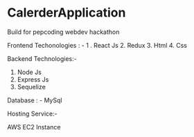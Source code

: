 # CalerderApplication
Build for pepcoding webdev hackathon

Frontend Techonologies : -
1 . React Js
2.  Redux
3.  Html
4.  Css
 
Backend Technologies:-
1. Node Js
2. Express Js
3. Sequelize

Database : -
MySql

Hosting Service:-

AWS EC2 Instance


